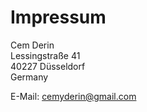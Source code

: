 [_sidebar]: #null (false)
[_pagetitle]: #null (Impressum) 

# Impressum

Cem Derin  
Lessingstraße 41  
40227 Düsseldorf  
Germany

E-Mail: cemyderin@gmail.com